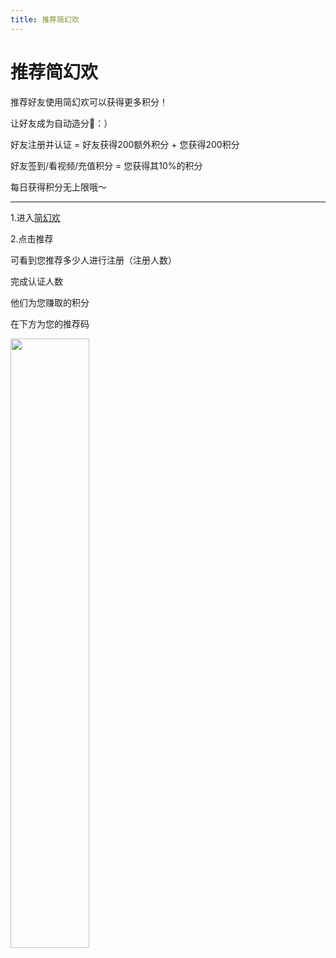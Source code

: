 ```yaml
---
title: 推荐简幻欢
---
```


# 推荐简幻欢

推荐好友使用简幻欢可以获得更多积分！  

让好友成为自动造分🐔：）  

好友注册并认证 = 好友获得200额外积分 + 您获得200积分  

好友签到/看视频/充值积分 = 您获得其10%的积分  

每日获得积分无上限哦～

-----

1.进入[简幻欢](https://simpfun.cn)  

2.点击推荐  

可看到您推荐多少人进行注册（注册人数）  

完成认证人数  

他们为您赚取的积分  

在下方为您的推荐码  

<img src="/img/Recommend.jpeg" width="50%" />